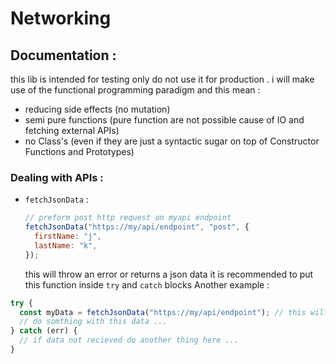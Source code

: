 # Networking

## Documentation :

this lib is intended for testing only
do not use it for production .
i will make use of the functional programming paradigm and this mean :

- reducing side effects (no mutation)
- semi pure functions (pure function are not possible cause of IO and fetching external APIs)
- no Class's (even if they are just a syntactic sugar on top of Constructor Functions and Prototypes)

### Dealing with APIs :

- `fetchJsonData` :
  ```js
  // preform post http request on myapi endpoint
  fetchJsonData("https://my/api/endpoint", "post", {
    firstName: "j",
    lastName: "k",
  });
  ```
  this will throw an error or returns a json data
  it is recommended to put this function inside `try` and `catch` blocks
  Another example :

```js
try {
  const myData = fetchJsonData("https://my/api/endpoint"); // this will use the get method by default
  // do somthing with this data ...
} catch (err) {
  // if data not recieved do another thing here ...
}
```
